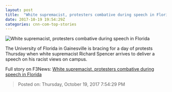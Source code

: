 ```yaml
---
layout: post
title:  "White supremacist, protesters combative during speech in Florida"
date: 2017-10-19 19:54:29Z
categories: cnn-com-top-stories
---
```


![White supremacist, protesters combative during speech in Florida](http://cdn.cnn.com/cnnnext/dam/assets/171018111028-richard-spencer-super-tease.jpg)

The University of Florida in Gainesville is bracing for a day of protests Thursday when white supremacist Richard Spencer arrives to deliver a speech on his racist views on campus.


Full story on F3News: [White supremacist, protesters combative during speech in Florida](http://www.f3nws.com/n/mTgD2C)

> Posted on: Thursday, October 19, 2017 7:54:29 PM
